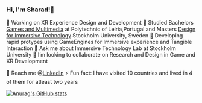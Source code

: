 ### Hi, I'm Sharad!👋
🔭 Working on XR Experience Design and Development
📜 Studied Bachelors [Games and Multimedia](https://www.ipleiria.pt/en/course/undergraduate-in-games-and-multimedia/) at Polytechnic of Leiria,Portugal and Masters [Design for Immersive Technology](https://www.su.se/english/search-courses-and-programmes/sdkio-1.413330)  Stockholm University, Sweden
🌱 Developing rapid protypes using GameEngines for Immersive experience and Tangible Interaction 
💬 Ask me about Immersive Technology Lab at Stockholm University
👯 I’m looking to collaborate on Research and Design in Game and XR Development 

🔗 Reach me @[LinkedIn](https://www.linkedin.com/in/sharpou26/) 
⚡ Fun fact: I have visited 10 countries and lived in 4 of them for atleast two years



[![Anurag's GitHub stats](https://github-readme-stats.vercel.app/api?username=SharadPoudel&show_icons=true&theme=radical)](https://github.com/anuraghazra/github-readme-stats)






















<!--
**SharadPoudel/SharadPoudel** is a ✨ _special_ ✨ repository because its `README.md` (this file) appears on your GitHub profile.

Here are some ideas to get you started:

- 🔭 I’m currently working on ...
- 🌱 I’m currently learning ...
- 👯 I’m looking to collaborate on ...
- 🤔 I’m looking for help with ...
- 💬 Ask me about ...
- 📫 How to reach me: ...
- 😄 Pronouns: ...
- ⚡ Fun fact: ...
-->
